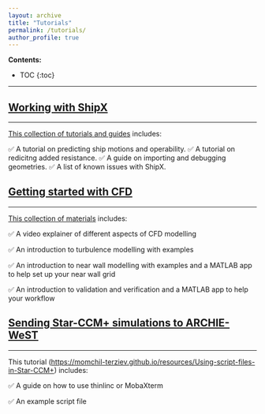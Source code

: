```yaml
---
layout: archive
title: "Tutorials"
permalink: /tutorials/
author_profile: true
---
```


**Contents:**
* TOC
{:toc}


---


## [Working with ShipX](https://momchil-terziev.github.io/resources/Working-with-shipx-title)
---
[This collection of tutorials and guides](https://momchil-terziev.github.io/resources/Working-with-shipx-title) includes:

✅ A tutorial on predicting ship motions and operability.
✅ A tutorial on redicitng added resistance.
✅ A guide on importing and debugging geometries.
✅ A list of known issues with ShipX.

## [Getting started with CFD](https://momchil-terziev.github.io/resources/Learning-CFD-basics/)
---
[This collection of materials](https://momchil-terziev.github.io/resources/Learning-CFD-basics/) includes:

✅ A video explainer of different aspects of CFD modelling

✅ An introduction to turbulence modelling with examples

✅ An introduction to near wall modelling with examples and a MATLAB app to help set up your near wall grid

✅ An introduction to validation and verification and a MATLAB app to help your workflow

## [Sending Star-CCM+ simulations to ARCHIE-WeST](https://momchil-terziev.github.io/resources/Using-script-files-in-Star-CCM+) 
---
This tutorial (https://momchil-terziev.github.io/resources/Using-script-files-in-Star-CCM+) includes:

✅ A guide on how to use thinlinc or MobaXterm

✅ An example script file

